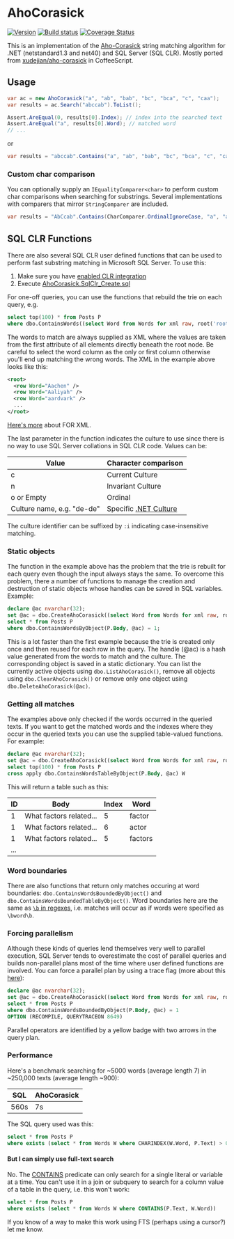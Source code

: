 # AhoCorasick

[![Version](https://img.shields.io/nuget/v/AhoCorasick.svg)](https://www.nuget.org/packages/AhoCorasick)
[![Build status](https://ci.appveyor.com/api/projects/status/b8lxercfn9spio95/branch/master?svg=true)](https://ci.appveyor.com/project/mganss/ahocorasick/branch/master)
[![Coverage Status](https://coveralls.io/repos/mganss/AhoCorasick/badge.svg?branch=master&service=github)](https://coveralls.io/github/mganss/AhoCorasick?branch=master)

This is an implementation of the [Aho-Corasick](https://en.wikipedia.org/wiki/Aho%E2%80%93Corasick_string_matching_algorithm) string matching algorithm for .NET (netstandard1.3 and net40) and SQL Server (SQL CLR). Mostly ported from [xudejian/aho-corasick](https://github.com/xudejian/aho-corasick) in CoffeeScript.

## Usage

```C#
var ac = new AhoCorasick("a", "ab", "bab", "bc", "bca", "c", "caa");
var results = ac.Search("abccab").ToList();

Assert.AreEqual(0, results[0].Index); // index into the searched text
Assert.AreEqual("a", results[0].Word); // matched word
// ...
```

or

```C#
var results = "abccab".Contains("a", "ab", "bab", "bc", "bca", "c", "caa").ToList();
```

### Custom char comparison

You can optionally supply an `IEqualityComparer<char>` to perform custom char comparisons when searching for substrings. Several implementations with comparers that mirror `StringComparer` are included.

```C#
var results = "AbCcab".Contains(CharComparer.OrdinalIgnoreCase, "a", "ab", "c").ToList();
```

## SQL CLR Functions

There are also several SQL CLR user defined functions that can be used to perform fast substring matching
in Microsoft SQL Server. To use this:

1. Make sure you have [enabled CLR integration](https://msdn.microsoft.com/en-us/library/ms131048.aspx)
2. Execute [AhoCorasick.SqlClr_Create.sql](AhoCorasick.SqlClr/dist/AhoCorasick.SqlClr_Create.sql)

For one-off queries, you can use the functions that rebuild the trie on each query, e.g.

```SQL
select top(100) * from Posts P
where dbo.ContainsWords((select Word from Words for xml raw, root('root')), P.Body, 'o') = 1
```

The words to match are always supplied as XML where the values are taken from the first attribute of all elements directly beneath the root node. Be careful to select the word column as the only or first column otherwise you'll end up matching the wrong words. The XML in the example above looks like this:

```XML
<root>
  <row Word="Aachen" />
  <row Word="Aaliyah" />
  <row Word="aardvark" />
  ...
</root>
```

[Here's more](https://www.simple-talk.com/sql/learn-sql-server/using-the-for-xml-clause-to-return-query-results-as-xml/) about FOR XML.

The last parameter in the function indicates the culture to use since there is no way to use SQL Server collations in SQL CLR code. Values can be:

|Value|Character comparison|
|-----|--------------------|
|c|Current Culture|
|n|Invariant Culture|
|o or Empty|Ordinal|
|Culture name, e.g. "de-de"|Specific [.NET Culture](https://msdn.microsoft.com/en-us/library/system.globalization.cultureinfo.name.aspx)|

The culture identifier can be suffixed by `:i` indicating case-insensitive matching.

### Static objects

The function in the example above has the problem that the trie is rebuilt for each query even though the input always stays the same. To overcome this problem, there a number of functions to manage the creation and destruction of static objects whose handles can be saved in SQL variables. Example:

```SQL
declare @ac nvarchar(32);
set @ac = dbo.CreateAhoCorasick((select Word from Words for xml raw, root('root')), 'en-us:i');
select * from Posts P
where dbo.ContainsWordsByObject(P.Body, @ac) = 1;
```

This is a lot faster than the first example because the trie is created only once and then reused for each row in the query. The handle (@ac) is a hash value generated from the words to match and the culture. The corresponding object is saved in a static dictionary. You can list the currently active objects using `dbo.ListAhoCorasick()`, remove all objects using `dbo.ClearAhoCorasick()` or remove only one object using `dbo.DeleteAhoCorasick(@ac)`.

### Getting all matches

The examples above only checked if the words occurred in the queried texts. If you want to get the matched words and the indexes where they occur in the queried texts you can use the supplied table-valued functions. For example:

```SQL
declare @ac nvarchar(32);
set @ac = dbo.CreateAhoCorasick((select Word from Words for xml raw, root('root')), 'o');
select top(100) * from Posts P
cross apply dbo.ContainsWordsTableByObject(P.Body, @ac) W
```

This will return a table such as this:

|ID   |Body   |Index   |Word   |
|---|---|---|---|
|1 |What factors related...|5|factor|
|1 |What factors related...|6|actor|
|1 |What factors related...|5|factors|
|...|

### Word boundaries

There are also functions that return only matches occuring at word boundaries: `dbo.ContainsWordsBoundedByObject()` and `dbo.ContainsWordsBoundedTableByObject()`. Word boundaries here are the same as [`\b` in regexes](http://www.regular-expressions.info/wordboundaries.html), i.e. matches will occur as if words were specified as `\bword\b`.

### Forcing parallelism

Although these kinds of queries lend themselves very well to parallel execution, SQL Server tends to overestimate the cost of parallel queries and builds non-parallel plans most of the time where user defined functions are involved. You can force a parallel plan by using a trace flag (more about this [here](http://sqlblog.com/blogs/paul_white/archive/2011/12/23/forcing-a-parallel-query-execution-plan.aspx)):

```SQL
declare @ac nvarchar(32);
set @ac = dbo.CreateAhoCorasick((select Word from Words for xml raw, root('root')), 'en-us:i');
select * from Posts P
where dbo.ContainsWordsBoundedByObject(P.Body, @ac) = 1
OPTION (RECOMPILE, QUERYTRACEON 8649)
```

Parallel operators are identified by a yellow badge with two arrows in the query plan.

### Performance

Here's a benchmark searching for ~5000 words (average length 7) in ~250,000 texts (average length ~900):

|SQL|AhoCorasick|
|---|-----------|
|560s|7s|

The SQL query used was this:

```SQL
select * from Posts P
where exists (select * from Words W where CHARINDEX(W.Word, P.Text) > 0)
```

#### But I can simply use full-text search

No. The [CONTAINS](https://msdn.microsoft.com/en-us/library/ms187787.aspx) predicate can only search for a single literal or variable at a time. You can't use it in a join or subquery to search for a column value of a table in the query, i.e. this won't work:

```SQL
select * from Posts P
where exists (select * from Words W where CONTAINS(P.Text, W.Word))
```

If you know of a way to make this work using FTS (perhaps using a cursor?) let me know.
